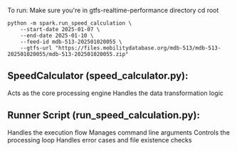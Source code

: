 To run: 
Make sure you're in gtfs-realtime-performance directory
cd root
```
python -m spark.run_speed_calculation \
    --start-date 2025-01-07 \
    --end-date 2025-01-10 \
    --feed-id mdb-513-202501020055 \
    --gtfs-url "https://files.mobilitydatabase.org/mdb-513/mdb-513-202501020055/mdb-513-202501020055.zip"
```

## SpeedCalculator (speed_calculator.py):
Acts as the core processing engine
Handles the data transformation logic

## Runner Script (run_speed_calculation.py):
Handles the execution flow
Manages command line arguments
Controls the processing loop
Handles error cases and file existence checks